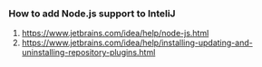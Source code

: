 ### How to add Node.js support to InteliJ
1. https://www.jetbrains.com/idea/help/node-js.html
1. https://www.jetbrains.com/idea/help/installing-updating-and-uninstalling-repository-plugins.html
